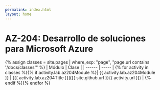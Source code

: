 ```yaml
---
permalink: index.html
layout: home
---
```


# AZ-204: Desarrollo de soluciones para Microsoft Azure

{% assign classes = site.pages | where_exp: "page", "page.url contains '/docs/classes'" %}
| Módulo | Clase |
| ------ | ----- |
{% for activity in classes %}{% if activity.lab.az204Module %}| {{ activity.lab.az204Module }} | [{{ activity.lab.az204Title }}]({{ site.github.url }}{{ activity.url }}) |
{% endif %}{% endfor %}